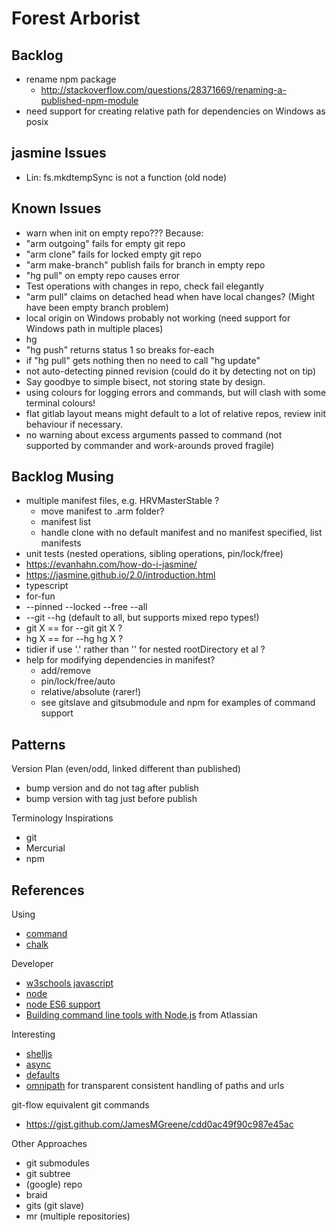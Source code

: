 # Forest Arborist

## Backlog
* rename npm package
  * http://stackoverflow.com/questions/28371669/renaming-a-published-npm-module
* need support for creating relative path for dependencies on Windows as posix

## jasmine Issues
* Lin: fs.mkdtempSync is not a function (old node)

## Known Issues
* warn when init on empty repo??? Because:
 * "arm outgoing" fails for empty git repo
 * "arm clone" fails for locked empty git repo
 * "arm make-branch" publish fails for branch in empty repo
 * "hg pull" on empty repo causes error
* Test operations with changes in repo, check fail elegantly
 * "arm pull" claims on detached head when have local changes? (Might have been empty branch problem)
* local origin on Windows probably not working (need support for Windows path in multiple places)
* hg
 * "hg push" returns status 1 so breaks for-each
 * if "hg pull" gets nothing then no need to call "hg update"
 * not auto-detecting pinned revision (could do it by detecting not on tip)
* Say goodbye to simple bisect, not storing state by design.
* using colours for logging errors and commands, but will clash with some terminal colours!
* flat gitlab layout means might default to a lot of relative repos, review init behaviour if necessary.
* no warning about excess arguments passed to command (not supported by commander and work-arounds proved fragile)

## Backlog Musing
* multiple manifest files, e.g. HRVMasterStable ?
  * move manifest to .arm folder?
  * manifest list
  * handle clone with no default manifest and no manifest specified, list manifests
* unit tests (nested operations, sibling operations, pin/lock/free)
 * https://evanhahn.com/how-do-i-jasmine/
 * https://jasmine.github.io/2.0/introduction.html
* typescript
* for-fun
 * --pinned --locked --free --all
 * --git --hg (default to all, but supports mixed repo types!)
 * git X == for --git git X ?
 * hg X == for --hg hg X ?
* tidier if use '.' rather than '' for nested rootDirectory et al ?
* help for modifying dependencies in manifest?
  * add/remove
  * pin/lock/free/auto
  * relative/absolute (rarer!)
  * see gitslave and gitsubmodule and npm for examples of command support

## Patterns

Version Plan (even/odd, linked different than published)
* bump version and do not tag after publish
* bump version with tag just before publish

Terminology Inspirations
* git
* Mercurial
* npm

## References

Using
* [command](https://www.npmjs.com/package/commander)
* [chalk](https://github.com/sindresorhus/chalk)

Developer
* [w3schools javascript](http://www.w3schools.com/js/default.asp)
* [node](https://nodejs.org/docs/latest/api/index.html)
* [node ES6 support](http://node.green)
* [Building command line tools with Node.js](https://developer.atlassian.com/blog/2015/11/scripting-with-node/) from Atlassian

Interesting
* [shelljs](http://documentup.com/arturadib/shelljs#command-reference)
* [async](http://caolan.github.io/async/)
* [defaults](https://www.npmjs.com/package/defaults)
* [omnipath](https://www.npmjs.com/package/omnipath) for transparent consistent handling of paths and urls

git-flow equivalent git commands
* https://gist.github.com/JamesMGreene/cdd0ac49f90c987e45ac

Other Approaches
* git submodules
* git subtree
* (google) repo
* braid
* gits (git slave)
* mr (multiple repositories)
